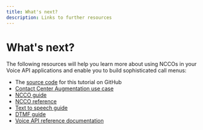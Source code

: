 ```yaml
---
title: What's next?
description: Links to further resources
---
```


# What's next?

The following resources will help you learn more about using NCCOs in your Voice API applications and enable you to build sophisticated call menus:

* The [source code](https://github.com/nexmo-community/node-ivr) for this tutorial on GitHub
* [Contact Center Augmentation use case](/use-cases/contact-center)
* [NCCO guide](/voice/voice-api/guides/ncco/)
* [NCCO reference](/voice/voice-api/ncco-reference)
* [Text to speech guide](/voice/voice-api/guides/text-to-speech)
* [DTMF guide](/voice/voice-api/guides/dtmf)
* [Voice API reference documentation](/voice/voice-api/api-reference)
